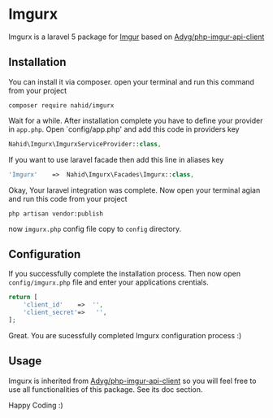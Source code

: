 # Imgurx

Imgurx is a laravel 5 package for [Imgur](http://imgur.com/) based on [Adyg/php-imgur-api-client](https://github.com/Adyg/php-imgur-api-client)

## Installation

You can install it via composer. open your terminal and run this command from your project

```shell
composer require nahid/imgurx
```

Wait for a while. After installation complete you have to define your provider in `app.php`. Open `config/app.php' and add this code in providers key

```php
Nahid\Imgurx\ImgurxServiceProvider::class,
```

If you want to use laravel facade then add this line in aliases key

```php
'Imgurx'	=>	Nahid\Imgurx\Facades\Imgurx::class,
```

Okay, Your laravel integration was complete. Now open your terminal agian and run this code from your project

```shell
php artisan vendor:publish
```

now `imgurx.php` config file copy to `config` directory.

## Configuration

If you successfully complete the installation process. Then now open `config/imgurx.php` file and enter your applications crentials.

```php
return [
    'client_id'    =>  '',
    'client_secret'=>   '',
];
```

Great. You are sucessfully completed Imgurx configuration process :)

## Usage

Imgurx is inherited from  [Adyg/php-imgur-api-client](https://github.com/Adyg/php-imgur-api-client) so you will feel free to use all functionalities of this package. See its doc section.

Happy Coding :)